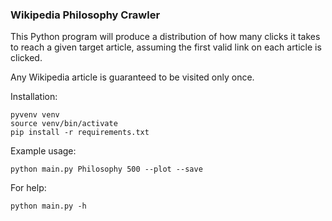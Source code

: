 ### Wikipedia Philosophy Crawler

This Python program will produce a distribution of how many clicks it takes to reach a given target article, assuming the first valid link on each article is clicked.

Any Wikipedia article is guaranteed to be visited only once.

Installation:
```
pyvenv venv
source venv/bin/activate
pip install -r requirements.txt
```

Example usage:
```
python main.py Philosophy 500 --plot --save
```

For help:
```
python main.py -h
```
